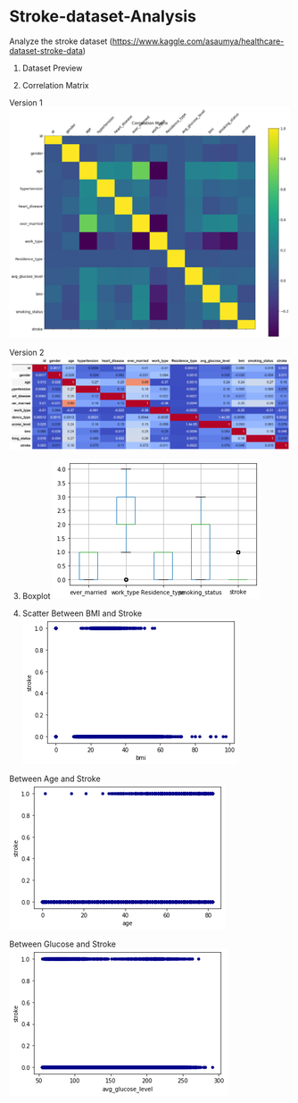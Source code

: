 # Stroke-dataset-Analysis
Analyze the stroke dataset (https://www.kaggle.com/asaumya/healthcare-dataset-stroke-data)


1. Dataset Preview


2. Correlation Matrix

Version 1
![CM1](Correlation.png)

Version 2
![CM2](CorrelationMatrixV2.png)


3. Boxplot
![BX](boxplot.png)


4. Scatter
Between BMI and Stroke
![SC1](scatter.bmi.stroke.png)

Between Age and Stroke
![SC2](scatter.age.stroke.png)

Between Glucose and Stroke
![SC3](scatter.glucose.stroke.png)
